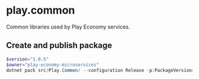 # play.common
Common libraries used by Play Economy services.

## Create and publish package
```powershell
$version="1.0.5"
$owner="play-economy-microservices"
dotnet pack src/Play.Common/ --configuration Release -p:PackageVersion=$version -p:RepositoryUrl=https://github.com/$owner/play.common -o ../packages
```